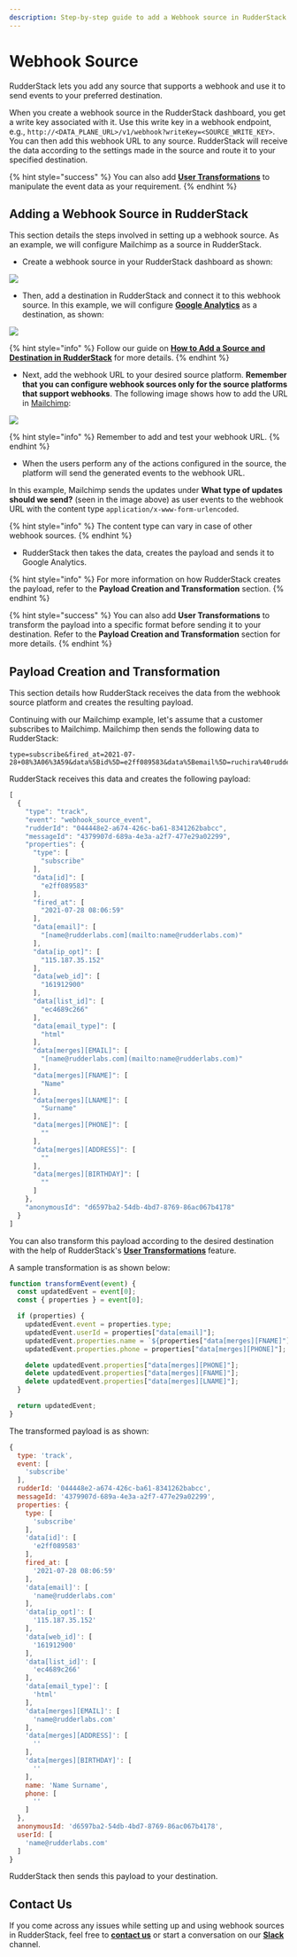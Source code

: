 ```yaml
---
description: Step-by-step guide to add a Webhook source in RudderStack.
---
```


# Webhook Source

RudderStack lets you add any source that supports a webhook and use it to send events to your preferred destination.

When you create a webhook source in the RudderStack dashboard, you get a write key associated with it. Use this write key in a webhook endpoint, e.g., `http://<DATA_PLANE_URL>/v1/webhook?writeKey=<SOURCE_WRITE_KEY>`. You can then add this webhook URL to any source. RudderStack will receive the data according to the settings made in the source and route it to your specified destination.

{% hint style="success" %}
You can also add [**User Transformations**](https://docs.rudderstack.com/adding-a-new-user-transformation-in-rudderstack) to manipulate the event data as your requirement.
{% endhint %}

## Adding a Webhook Source in RudderStack

This section details the steps involved in setting up a webhook source. As an example, we will configure Mailchimp as a source in RudderStack.

* Create a webhook source in your RudderStack dashboard as shown:

![](https://user-images.githubusercontent.com/59817155/128315856-0d71db9a-fbc3-4f71-8692-f2a0faa4c5b3.png)

* Then, add a destination in RudderStack and connect it to this webhook source. In this example, we will configure [**Google Analytics**](https://docs.rudderstack.com/destinations/analytics/google-analytics-ga) as a destination, as shown:

![](https://user-images.githubusercontent.com/59817155/127983406-76fcf748-bd1b-4f18-9840-b19a71aaf601.png)

{% hint style="info" %}
Follow our guide on [**How to Add a Source and Destination in RudderStack**](https://docs.rudderstack.com/how-to-guides/adding-source-and-destination-rudderstack) for more details.
{% endhint %}

* Next, add the webhook URL to your desired source platform. **Remember that you can configure webhook sources only for the source platforms that support webhooks**. The following image shows how to add the URL in [Mailchimp](https://mailchimp.com):

![](https://user-images.githubusercontent.com/59817155/127986131-3740dbfe-7d55-4328-abe1-63fb8ac70de2.png)

{% hint style="info" %}
Remember to add and test your webhook URL.
{% endhint %}

* When the users perform any of the actions configured in the source, the platform will send the generated events to the webhook URL.

In this example, Mailchimp sends the updates under **What type of updates should we send?** \(seen in the image above\) as user events to the webhook URL with the content type `application/x-www-form-urlencoded`.

{% hint style="info" %}
The content type can vary in case of other webhook sources.
{% endhint %}

* RudderStack then takes the data, creates the payload and sends it to Google Analytics.

{% hint style="info" %}
For more information on how RudderStack creates the payload, refer to the **Payload Creation and Transformation** section.
{% endhint %}

{% hint style="success" %}
You can also add **User Transformations** to transform the payload into a specific format before sending it to your destination. Refer to the **Payload Creation and Transformation** section for more details.
{% endhint %}

## Payload Creation and Transformation

This section details how RudderStack receives the data from the webhook source platform and creates the resulting payload.

Continuing with our Mailchimp example, let's assume that a customer subscribes to Mailchimp. Mailchimp then sends the following data to RudderStack:

```text
type=subscribe&fired_at=2021-07-28+08%3A06%3A59&data%5Bid%5D=e2ff089583&data%5Bemail%5D=ruchira%40rudderlabs.com&data%5Bemail_type%5D=html&data%5Bip_opt%5D=115.187.35.152&data%5Bweb_id%5D=161912900&data%5Bmerges%5D%5BEMAIL%5D=name%40rudderlabs.com&data%5Bmerges%5D%5BFNAME%5D=Name&data%5Bmerges%5D%5BLNAME%5D=Surname&data%5Bmerges%5D%5BADDRESS%5D=&data%5Bmerges%5D%5BPHONE%5D=&data%5Bmerges%5D%5BBIRTHDAY%5D=&data%5Blist_id%5D=ec4689c266
```

RudderStack receives this data and creates the following payload:

```javascript
[
  {
    "type": "track",
    "event": "webhook_source_event",
    "rudderId": "044448e2-a674-426c-ba61-8341262babcc",
    "messageId": "4379907d-689a-4e3a-a2f7-477e29a02299",
    "properties": {
      "type": [
        "subscribe"
      ],
      "data[id]": [
        "e2ff089583"
      ],
      "fired_at": [
        "2021-07-28 08:06:59"
      ],
      "data[email]": [
        "[name@rudderlabs.com](mailto:name@rudderlabs.com)"
      ],
      "data[ip_opt]": [
        "115.187.35.152"
      ],
      "data[web_id]": [
        "161912900"
      ],
      "data[list_id]": [
        "ec4689c266"
      ],
      "data[email_type]": [
        "html"
      ],
      "data[merges][EMAIL]": [
        "[name@rudderlabs.com](mailto:name@rudderlabs.com)"
      ],
      "data[merges][FNAME]": [
        "Name"
      ],
      "data[merges][LNAME]": [
        "Surname"
      ],
      "data[merges][PHONE]": [
        ""
      ],
      "data[merges][ADDRESS]": [
        ""
      ],
      "data[merges][BIRTHDAY]": [
        ""
      ]
    },
    "anonymousId": "d6597ba2-54db-4bd7-8769-86ac067b4178"
  }
]
```

You can also transform this payload according to the desired destination with the help of RudderStack's [**User Transformations**](https://docs.rudderstack.com/adding-a-new-user-transformation-in-rudderstack) feature.

A sample transformation is as shown below:

```javascript
function transformEvent(event) {
  const updatedEvent = event[0];
  const { properties } = event[0];

  if (properties) {
    updatedEvent.event = properties.type;
    updatedEvent.userId = properties["data[email]"];
    updatedEvent.properties.name = `${properties["data[merges][FNAME]"]} ${properties["data[merges][LNAME]"]}`;
    updatedEvent.properties.phone = properties["data[merges][PHONE]"];

    delete updatedEvent.properties["data[merges][PHONE]"];
    delete updatedEvent.properties["data[merges][FNAME]"];
    delete updatedEvent.properties["data[merges][LNAME]"];
  }

  return updatedEvent;
}
```

The transformed payload is as shown:

```javascript
{
  type: 'track',
  event: [
    'subscribe'
  ],
  rudderId: '044448e2-a674-426c-ba61-8341262babcc',
  messageId: '4379907d-689a-4e3a-a2f7-477e29a02299',
  properties: {
    type: [
      'subscribe'
    ],
    'data[id]': [
      'e2ff089583'
    ],
    fired_at: [
      '2021-07-28 08:06:59'
    ],
    'data[email]': [
      'name@rudderlabs.com'
    ],
    'data[ip_opt]': [
      '115.187.35.152'
    ],
    'data[web_id]': [
      '161912900'
    ],
    'data[list_id]': [
      'ec4689c266'
    ],
    'data[email_type]': [
      'html'
    ],
    'data[merges][EMAIL]': [
      'name@rudderlabs.com'
    ],
    'data[merges][ADDRESS]': [
      ''
    ],
    'data[merges][BIRTHDAY]': [
      ''
    ],
    name: 'Name Surname',
    phone: [
      ''
    ]
  },
  anonymousId: 'd6597ba2-54db-4bd7-8769-86ac067b4178',
  userId: [
    'name@rudderlabs.com'
  ]
}
```

RudderStack then sends this payload to your destination.

## Contact Us

If you come across any issues while setting up and using webhook sources in RudderStack, feel free to [**contact us**](mailto:%20docs@rudderstack.com) or start a conversation on our [**Slack**](https://resources.rudderstack.com/join-rudderstack-slack) channel.

